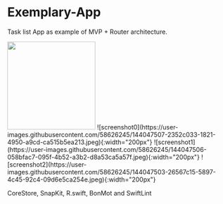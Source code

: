 # Exemplary-App

Task list App as example of MVP + Router architecture.

<img src="https://user-images.githubusercontent.com/58626245/144047507-2352c033-1821-4950-a9cd-ca515b5ea213.jpeg" width="200">
![screenshot0](https://user-images.githubusercontent.com/58626245/144047507-2352c033-1821-4950-a9cd-ca515b5ea213.jpeg){:width="200px"}
![screenshot1](https://user-images.githubusercontent.com/58626245/144047506-058bfac7-095f-4b52-a3b2-d8a53ca5a57f.jpeg){:width="200px"}
![screenshot2](https://user-images.githubusercontent.com/58626245/144047503-26567c15-5897-4c45-92c4-09d6e5ca254e.jpeg){:width="200px"}

CoreStore, SnapKit, R.swift, BonMot and SwiftLint
